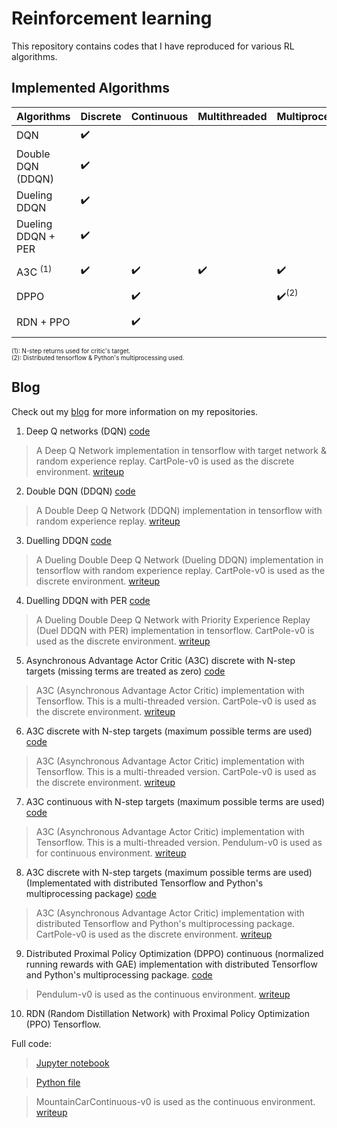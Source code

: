 # Reinforcement learning

This repository contains codes that I have reproduced for various RL algorithms.

## Implemented Algorithms

| **Algorithms**              | **Discrete**                      | **Continuous**                    | Multithreaded                     | Multiprocessing                  | **Tested on**            |
| --------------------------- | --------------------------------- | --------------------------------- |-----------------------------------|----------------------------------|--------------------------|
| DQN                         | :heavy_check_mark:                |                                   |                                   |                                  | CartPole-v0              |
| Double DQN (DDQN)           | :heavy_check_mark:                |                                   |                                   |                                  | CartPole-v0              |
| Dueling DDQN                | :heavy_check_mark:                |                                   |                                   |                                  | CartPole-v0              |
| Dueling DDQN + PER          | :heavy_check_mark:                |                                   |                                   |                                  | CartPole-v0              |
| A3C <sup>(1)</sup>          | :heavy_check_mark:                | :heavy_check_mark:                | :heavy_check_mark:                | :heavy_check_mark:               | CartPole-v0, Pendulum-v0 |
| DPPO                        |                                   | :heavy_check_mark:                |                                   | :heavy_check_mark:<sup>(2)</sup> | Pendulum-v0              |
| RDN + PPO                   |                                   | :heavy_check_mark:                |                                   |                                  | MountainCarContinuous-v0 |

<sup><sup>(1): N-step returns used for critic's target.</sup></sup><br>
<sup><sup>(2): Distributed tensorflow & Python's multiprocessing used.</sup></sup><br>

## Blog

Check out my [blog](https://ChuaCheowHuan.github.io/) for more information on my repositories.






1) Deep Q networks (DQN) [code](https://github.com/ChuaCheowHuan/reinforcement_learning/blob/master/DQN_variants/DQN/DQN_cartpole.ipynb)

>A Deep Q Network implementation in tensorflow with target network & random
experience replay. CartPole-v0 is used as the discrete environment. [writeup](https://chuacheowhuan.github.io/DQN/)

2) Double DQN (DDQN) [code](https://github.com/ChuaCheowHuan/reinforcement_learning/blob/master/DQN_variants/DDQN/double_DQN_cartpole.ipynb)

>A Double Deep Q Network (DDQN) implementation in tensorflow with random
experience replay. [writeup](https://chuacheowhuan.github.io/DDQN/)

3) Duelling DDQN [code](https://github.com/ChuaCheowHuan/reinforcement_learning/blob/master/DQN_variants/duel_DDQN/duelling_DDQN_cartpole.ipynb)

>A Dueling Double Deep Q Network (Dueling DDQN) implementation in tensorflow
with random experience replay. CartPole-v0 is used as the discrete environment. [writeup](https://chuacheowhuan.github.io/Duel_DDQN/)

4) Duelling DDQN with PER [code](https://github.com/ChuaCheowHuan/reinforcement_learning/blob/master/DQN_variants/duel_DDQN_PER/duelling_DDQN_PER_cartpole.ipynb)

>A Dueling Double Deep Q Network with Priority Experience Replay
(Duel DDQN with PER) implementation in tensorflow. CartPole-v0 is used as the
discrete environment. [writeup](https://chuacheowhuan.github.io/Duel_DDQN_with_PER/)

5) Asynchronous Advantage Actor Critic (A3C) discrete with N-step targets (missing terms are treated as zero) [code](https://github.com/ChuaCheowHuan/reinforcement_learning/blob/master/A3C/A3C_disc_miss.ipynb)

>A3C (Asynchronous Advantage Actor Critic) implementation with
Tensorflow. This is a multi-threaded version. CartPole-v0 is used as the
discrete environment. [writeup](https://chuacheowhuan.github.io/A3C_disc_thread_nStep/)

6) A3C discrete with N-step targets (maximum possible terms are used) [code](https://github.com/ChuaCheowHuan/reinforcement_learning/blob/master/A3C/A3C_disc_max.ipynb)

>A3C (Asynchronous Advantage Actor Critic) implementation with
Tensorflow. This is a multi-threaded version. CartPole-v0 is used as the
discrete environment. [writeup](https://chuacheowhuan.github.io/A3C_disc_thread_nStep/)

7) A3C continuous with N-step targets (maximum possible terms are used) [code](https://github.com/ChuaCheowHuan/reinforcement_learning/blob/master/A3C/A3C_cont_max.ipynb)

>A3C (Asynchronous Advantage Actor Critic) implementation with
Tensorflow. This is a multi-threaded version. Pendulum-v0 is used as for
continuous environment. [writeup](https://chuacheowhuan.github.io/A3C_cont_thread_nStep/)

8) A3C discrete with N-step targets (maximum possible terms are used) (Implementated with distributed Tensorflow and Python's multiprocessing package) [code](https://github.com/ChuaCheowHuan/reinforcement_learning/blob/master/A3C/A3C_disc_max_dist.ipynb)

>A3C (Asynchronous Advantage Actor Critic) implementation with
distributed Tensorflow and Python's multiprocessing package.
CartPole-v0 is used as the discrete environment. [writeup](https://chuacheowhuan.github.io/A3C_dist_tf/)

9) Distributed Proximal Policy Optimization (DPPO) continuous (normalized running rewards with GAE) implementation with distributed Tensorflow and Python's multiprocessing package. [code](https://github.com/ChuaCheowHuan/reinforcement_learning/blob/master/DPPO/DPPO_cont_GAE_dist_GPU.ipynb)

>Pendulum-v0 is used as the continuous environment. [writeup](https://chuacheowhuan.github.io/DPPO_dist_tf/)

10) RDN (Random Distillation Network) with Proximal Policy Optimization (PPO) Tensorflow.

Full code:

>[Jupyter notebook](https://github.com/ChuaCheowHuan/reinforcement_learning/blob/master/RDN_PPO/RDN_PPO_cont_ftr_nsn_mtCar_php.ipynb)

>[Python file](https://github.com/ChuaCheowHuan/reinforcement_learning/blob/master/RDN_PPO/RDN_PPO_cont_ftr_nsn_mtcar_php.py)

>MountainCarContinuous-v0 is used as the continuous environment. [writeup](https://chuacheowhuan.github.io/RDN/)
